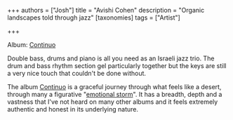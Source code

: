 +++
authors = ["Josh"]
title = "Avishi Cohen"
description = "Organic landscapes told through jazz"
[taxonomies]
tags = ["Artist"]

+++

Album: [Continuo](https://youtube.com/playlist?list=PLoxhDWWBCgefXsfrPmbktRpAmreYVgOGy&si=HvnSikRTuue3_zgg)

Double bass, drums and piano is all you need as an Israeli jazz trio. The drum and bass rhythm section gel particularly together but the keys are still a very nice touch that couldn't be done without. 

The album [Continuo](https://youtube.com/playlist?list=PLoxhDWWBCgefXsfrPmbktRpAmreYVgOGy&si=HvnSikRTuue3_zgg) is a graceful journey through what feels like a desert, through many a figurative "[emotional storm](https://youtu.be/JURBuEQA1sM?si=Td5egJlLLcoXICMt)". It has a breadth, depth and a vastness that I've not heard on many other albums and it feels extremely authentic and honest in its underlying nature.